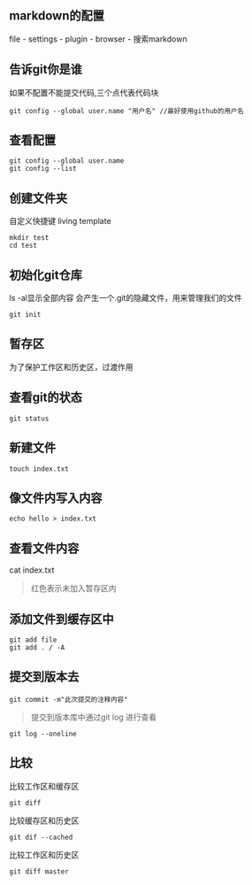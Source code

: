 ## markdown的配置
file - settings - plugin - browser - 搜索markdown
## 告诉git你是谁
如果不配置不能提交代码,三个点代表代码块
```
git config --global user.name "用户名" //最好使用github的用户名
```
## 查看配置
```
git config --global user.name
git config --list
```
##  创建文件夹
自定义快捷键 living template
```
mkdir test
cd test
```

## 初始化git仓库
ls -al显示全部内容 会产生一个.git的隐藏文件，用来管理我们的文件
```
git init
```
## 暂存区
为了保护工作区和历史区，过渡作用

## 查看git的状态 
```
git status

```
## 新建文件
```
touch index.txt
```
## 像文件内写入内容
```
echo hello > index.txt
```
## 查看文件内容
cat index.txt
> 红色表示未加入暂存区内

## 添加文件到缓存区中
```
git add file
git add . / -A
```
## 提交到版本去
```
git commit -m"此次提交的注释内容"
```
> 提交到版本库中通过git log 进行查看
```
git log --oneline
```
## 比较
比较工作区和缓存区
```
git diff
```
比较缓存区和历史区
```
git dif --cached
```
比较工作区和历史区
```
git diff master
```
